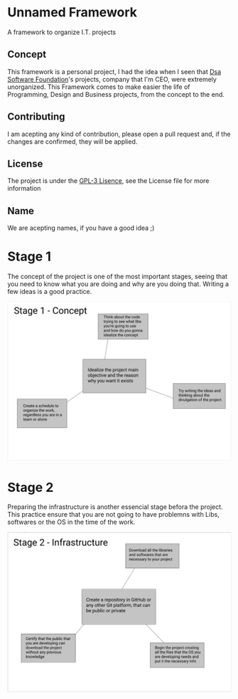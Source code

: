 # Unnamed Framework
A framework to organize I.T. projects

## Concept
This framework is a personal project, I had the idea when I seen that [Dsa Software Foundation](https://github.com/Dsa-Software)'s projects, company that I'm CEO, were extremely unorganized. This Framework comes to make easier the life of Programming, Design and Business projects, from the concept to the end.

## Contributing
I am acepting any kind of contribution, please open a pull request and, if the changes are confirmed, they will be applied.

## License
The project is under the [GPL-3 Lisence](https://github.com/caue-alves/Unnamed-Framework/blob/main/LICENSE.txt), see the License file for more information

## Name
We are acepting names, if you have a good idea ;)

# Stage 1

The concept of the project is one of the most important stages, seeing that you need to know what you are doing and why are you doing that. Writing a few ideas is a good practice.

![](https://github.com/Dsa-Software/Unnamed-Framework/blob/main/img/stage1.png?raw=true)

# Stage 2

Preparing the infrastructure is another essencial stage befora the project. This practice ensure that you are not going to have problemns with Libs, softwares or the OS in the time of the work.

![](https://github.com/Dsa-Software/Unnamed-Framework/blob/main/img/stage2.png?raw=true)
